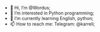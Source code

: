 - 👋 Hi, I’m @Wordus;
- 👀 I’m interested in Python programming;
- 🌱 I’m currently learning English, python;
- 📫 How to reach me: Telegram: @karreli;

<!---
Wordus/Wordus is a ✨ special ✨ repository because its `README.md` (this file) appears on your GitHub profile.
You can click the Preview link to take a look at your changes.
--->
